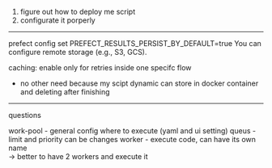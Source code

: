 1. figure out how to deploy me script
2. configurate it porperly 


------------

prefect config set PREFECT_RESULTS_PERSIST_BY_DEFAULT=true
You can configure remote storage (e.g., S3, GCS).


caching:
enable only for retries inside one specifc flow 
* no other need because my scipt dynamic
can store in docker container and deleting after finishing

-------------------
questions

work-pool - general config where to execute (yaml and ui setting)
queus - limit and priority can be changes
worker - execute code, can have its own name  
-> better to have 2 workers and execute it 
